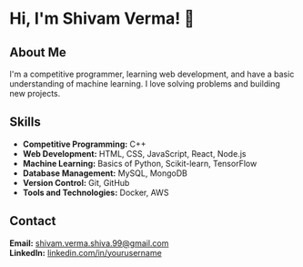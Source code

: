# Hi, I'm Shivam Verma! 👋

## About Me
I'm a competitive programmer, learning web development, and have a basic understanding of machine learning. I love solving problems and building new projects.

## Skills
- **Competitive Programming:** C++
- **Web Development:** HTML, CSS, JavaScript, React, Node.js
- **Machine Learning:** Basics of Python, Scikit-learn, TensorFlow
- **Database Management:** MySQL, MongoDB
- **Version Control:** Git, GitHub
- **Tools and Technologies:** Docker, AWS
## Contact
**Email:** shivam.verma.shiva.99@gmail.com  
**LinkedIn:** [linkedin.com/in/yourusername](https://www.linkedin.com/in/shivamv99/) 
